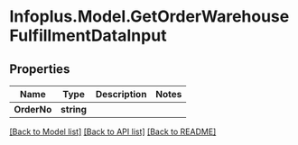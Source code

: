 # Infoplus.Model.GetOrderWarehouseFulfillmentDataInput
## Properties

Name | Type | Description | Notes
------------ | ------------- | ------------- | -------------
**OrderNo** | **string** |  | 

[[Back to Model list]](../README.md#documentation-for-models) [[Back to API list]](../README.md#documentation-for-api-endpoints) [[Back to README]](../README.md)


